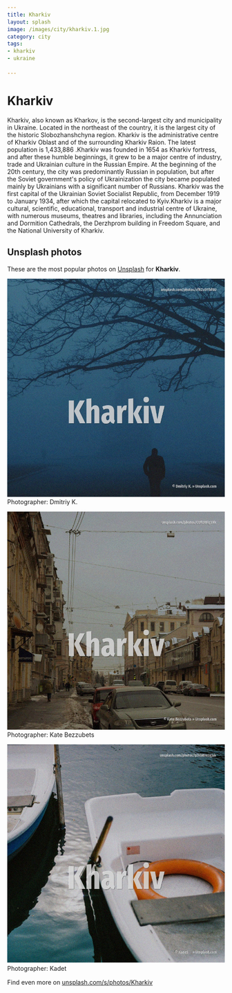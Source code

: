```yaml
---
title: Kharkiv
layout: splash
image: /images/city/kharkiv.1.jpg
category: city
tags:
- kharkiv
- ukraine

---
```

# Kharkiv

Kharkiv, also known as Kharkov, is the second-largest city and municipality in Ukraine.
Located in the northeast of the country, it is the largest city of the historic Slobozhanshchyna 
region.
Kharkiv is the administrative centre of Kharkiv Oblast and of the surrounding Kharkiv Raion.
The latest population is 1,433,886 .Kharkiv was founded in 1654 as Kharkiv fortress, and after 
these humble beginnings, it grew to be a major centre of industry, trade and Ukrainian culture in 
the Russian Empire.
At the beginning of the 20th century, the city was predominantly Russian in population, but after 
the Soviet government's policy of Ukrainization the city became populated mainly by Ukrainians with 
a significant number of Russians.
Kharkiv was the first capital of the Ukrainian Soviet Socialist Republic, from December 1919 to 
January 1934, after which the capital relocated to Kyiv.Kharkiv is a major cultural, scientific, 
educational, transport and industrial centre of Ukraine, with numerous museums, theatres and 
libraries, including the Annunciation and Dormition Cathedrals, the Derzhprom building in Freedom 
Square, and the National University of Kharkiv.

 
## Unsplash photos
These are the most popular photos on [Unsplash](https://unsplash.com) for **Kharkiv**.
 
![Kharkiv](/images/city/kharkiv.1.jpg)
Photographer:  Dmitriy K.
 
![Kharkiv](/images/city/kharkiv.2.jpg)
Photographer:  Kate Bezzubets
 
![Kharkiv](/images/city/kharkiv.3.jpg)
Photographer:  Kadet ᅠ
 
Find even more on [unsplash.com/s/photos/Kharkiv](https://unsplash.com/s/photos/Kharkiv)
 
